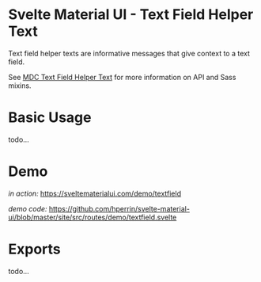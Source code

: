 # Svelte Material UI - Text Field Helper Text

Text field helper texts are informative messages that give context to a text field.

See [MDC Text Field Helper Text](https://material.io/develop/web/components/input-controls/text-field/helper-text/) for more information on API and Sass mixins.

# Basic Usage

todo...

# Demo

*in action:* https://sveltematerialui.com/demo/textfield

*demo code:* https://github.com/hperrin/svelte-material-ui/blob/master/site/src/routes/demo/textfield.svelte

# Exports

todo...